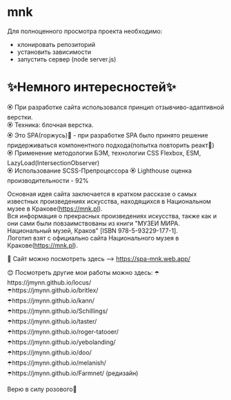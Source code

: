 # mnk 
Для полноценного просмотра проекта необходимо:
  - клонировать репозиторий 
  - установить зависимости
  - запустить сервер (node server.js)
 
# ✨Немного интересностей✨

🏵️ При разработке сайта использовался принцип отзывчиво-адаптивной верстки. <br>
🏵️ Техника: блочная верстка. <br>
🏵️ Это SPA(горжусь)💖 - при разработке SPA было принято решение придерживаться компонентного подхода(попытка повторить реакт🥲)<br>
🏵️ Применение методологии БЭМ, технологии CSS Flexbox, ESM, LazyLoad(IntersectionObserver)<br>
🏵️ Использование SCSS-Препроцессора
🏵️ Lighthouse оценка производительности - 92%

Основная идея сайта заключается в кратком рассказе о самых известных произведениях искусства, находящихся в Национальном музее в Кракове(https://mnk.pl).<br>
Вся информация о прекрасных произведениях искусства, также как и они сами  были повзаимствованы из книги "МУЗЕИ МИРА. Национальный музей, Краков" [ISBN 978-5-93229-177-1].<br> 
Логотип взят с официально сайта Национального музея в Кракове(https://mnk.pl).

🤗 Сайт можно посмотреть здесь --> https://spa-mnk.web.app/

😊 Посмотреть другие мои работы можно здесь:
   ☂️https://jmynn.github.io/locus/ <br>
   ☂️https://jmynn.github.io/britlex/ <br>
   ☂️https://jmynn.github.io/kann/ <br>
   ☂️https://jmynn.github.io/Schillings/ <br>
   ☂️https://jmynn.github.io/taster/ <br>
   ☂️https://jmynn.github.io/roger-tatooer/ <br>
   ☂️https://jmynn.github.io/yebolanding/ <br>
   ☂️https://jmynn.github.io/doo/ <br>
   ☂️https://jmynn.github.io/melanish/ <br>
   ☂️https://jmynn.github.io/Farmnet/ (редизайн) <br>
  

Верю в силу розового🌸
